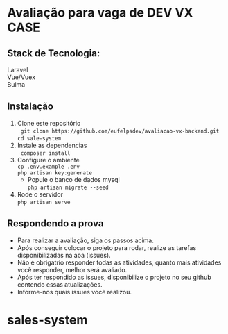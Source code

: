 # Avaliação para vaga de DEV VX CASE

## Stack de Tecnologia:  
Laravel  
Vue/Vuex  
Bulma  

## Instalação
 1. Clone este repositório  
 ` git clone https://github.com/eufelpsdev/avaliacao-vx-backend.git`  
 `cd sale-system`  
 2. Instale as dependencias  
 ` composer install`  
 3. Configure o ambiente  
 `cp .env.example .env`  
 `php artisan key:generate`  
    - Popule o banco de dados mysql  
 `php artisan migrate --seed`  
 4. Rode o servidor  
 `php artisan serve`  


## Respondendo a prova

- Para realizar a avaliação, siga os passos acima. 
- Após conseguir colocar o projeto para rodar, realize as tarefas disponibilizadas na aba (issues). 
- Não é obrigatrio responder todas as atividades, quanto mais atividades você responder, melhor será avaliado.
- Após ter respondido as issues, disponibilize o projeto no seu github contendo essas atualizações.
- Informe-nos quais issues você realizou.
# sales-system
